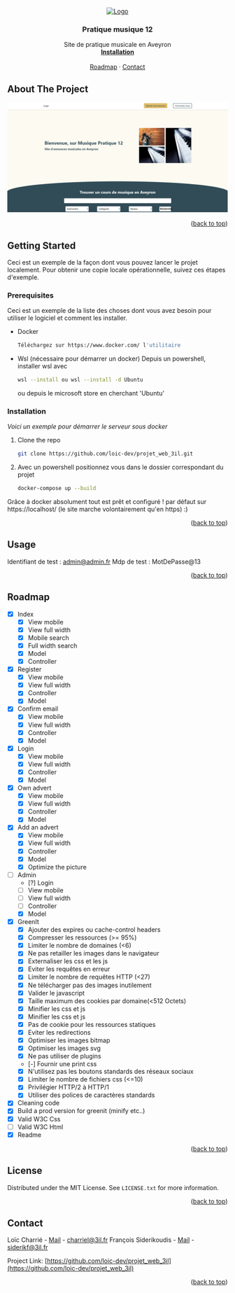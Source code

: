 <a name="readme-top"></a>

<!-- PROJECT LOGO -->
<br />
<div align="center">
  <a href="">
    <img src="images/logo.png" alt="Logo" width="80" height="80">
  </a>

  <h3 align="center">Pratique musique 12</h3>

  <p align="center">
    Site de pratique musicale en Aveyron
    <br />
    <a href="#getting-started"><strong>Installation</strong></a>
    <br />
    <br />
    <a href="#roadmap">Roadmap</a>
    ·
    <a href="#contact">Contact</a>
  </p>
</div>

<!-- ABOUT THE PROJECT -->
## About The Project

[![Product Name Screen Shot][product-screenshot]](https://example.com)

<p align="right">(<a href="#readme-top">back to top</a>)</p>

<!-- GETTING STARTED -->
## Getting Started

Ceci est un exemple de la façon dont vous pouvez lancer le projet localement.
Pour obtenir une copie locale opérationnelle, suivez ces étapes d'exemple.

### Prerequisites

Ceci est un exemple de la liste des choses dont vous avez besoin pour utiliser le logiciel et comment les installer.

* Docker
  ```sh
  Téléchargez sur https://www.docker.com/ l'utilitaire
  ```

* Wsl (nécessaire pour démarrer un docker)
   Depuis un powershell, installer wsl avec 
   ```sh
   wsl --install ou wsl --install -d Ubuntu
   ```
   ou depuis le microsoft store en cherchant 'Ubuntu'

### Installation

_Voici un exemple pour démarrer le serveur sous docker_

1. Clone the repo
   ```sh
   git clone https://github.com/loic-dev/projet_web_3il.git
   ```

2. Avec un powershell positionnez vous dans le dossier correspondant du projet
   ```sh
   docker-compose up --build
   ```

Grâce à docker absolument tout est prêt et configuré ! par défaut sur https://localhost/ (le site marche volontairement qu'en https) :)

<p align="right">(<a href="#readme-top">back to top</a>)</p>



<!-- USAGE EXAMPLES -->
## Usage

Identifiant de test : admin@admin.fr
Mdp de test : MotDePasse@13 

<p align="right">(<a href="#readme-top">back to top</a>)</p>

<!-- ROADMAP -->
## Roadmap

- [x] Index
    - [x] View mobile
    - [x] View full width
    - [X] Mobile search
    - [X] Full width search
    - [x] Model
    - [X] Controller
- [x] Register
  - [x] View mobile
  - [x] View full width
  - [x] Controller
  - [x] Model
- [x] Confirm email
  - [x] View mobile
  - [x] View full width
  - [x] Controller
  - [x] Model
- [x] Login
  - [x] View mobile
  - [x] View full width
  - [x] Controller
  - [x] Model
- [x] Own advert
  - [x] View mobile
  - [x] View full width
  - [x] Controller
  - [X] Model
- [x] Add an advert
  - [x] View mobile
  - [x] View full width
  - [x] Controller
  - [X] Model
  - [x] Optimize the picture
- [ ] Admin
  - [?] Login
  - [ ] View mobile
  - [ ] View full width
  - [ ] Controller
  - [x] Model
- [x] GreenIt
  - [x] Ajouter des expires ou cache-control headers
  - [x] Compresser les ressources (>= 95%)
  - [x] Limiter le nombre de domaines (<6)
  - [x] Ne pas retailler les images dans le navigateur
  - [x] Externaliser les css et les js
  - [x] Eviter les requêtes en erreur
  - [x] Limiter le nombre de requêtes HTTP (<27)
  - [x] Ne télécharger pas des images inutilement
  - [x] Valider le javascript
  - [x] Taille maximum des cookies par domaine(<512 Octets)
  - [x] Minifier les css et js
  - [x] Minifier les css et js
  - [x] Pas de cookie pour les ressources statiques
  - [x] Eviter les redirections
  - [x] Optimiser les images bitmap
  - [x] Optimiser les images svg
  - [x] Ne pas utiliser de plugins
  - [-] Fournir une print css
  - [x] N'utilisez pas les boutons standards des réseaux sociaux
  - [x] Limiter le nombre de fichiers css (<=10)
  - [x] Privilégier HTTP/2 à HTTP/1
  - [x] Utiliser des polices de caractères standards
- [x] Cleaning code
- [x] Build a prod version for greenit (minify etc..)
- [x] Valid W3C Css
- [ ] Valid W3C Html
- [x] Readme

<p align="right">(<a href="#readme-top">back to top</a>)</p>


<!-- LICENSE -->
## License

Distributed under the MIT License. See `LICENSE.txt` for more information.

<p align="right">(<a href="#readme-top">back to top</a>)</p>


<!-- CONTACT -->
## Contact

Loïc Charrié - [Mail](mailto:charriel@3il.fr) - charriel@3il.fr
François Siderikoudis - [Mail](mailto:siderikf@3il.fr) - siderikf@3il.fr

Project Link: [https://github.com/loic-dev/projet_web_3il](https://github.com/loic-dev/projet_web_3il)

<p align="right">(<a href="#readme-top">back to top</a>)</p>


<!-- MARKDOWN LINKS & IMAGES -->
<!-- https://www.markdownguide.org/basic-syntax/#reference-style-links -->

[product-screenshot]: images_git/screenshot.png
